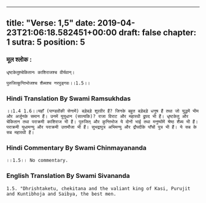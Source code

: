 
---
title: "Verse: 1,5"
date: 2019-04-23T21:06:18.582451+00:00
draft: false
chapter: 1
sutra: 5
position: 5
---
### मूल श्लोक :
```
धृष्टकेतुश्चेकितानः काशिराजश्च वीर्यवान्।

पुरुजित्कुन्तिभोजश्च शैब्यश्च नरपुङ्गवः।।1.5।।

```

### Hindi Translation By Swami Ramsukhdas
```
।।1.4 1.6।।यहाँ (पाण्डवोंकी सेनामें) बड़ेबड़े शूरवीर हैं? जिनके बहुत बड़ेबड़े धनुष हैं तथा जो युद्धमें भीम और अर्जुनके समान हैं। उनमें युयुधान (सात्यकि)? राजा विराट और महारथी द्रुपद भी हैं। धृष्टकेतु और चेकितान तथा पराक्रमी काशिराज भी हैं। पुरुजित् और कुन्तिभोज ये दोनों भाई तथा मनुष्योंमें श्रेष्ठ शैब्य भी हैं। पराक्रमी युधामन्यु और पराक्रमी उत्तमौजा भी हैं। सुभद्रापुत्र अभिमन्यु और द्रौपदीके पाँचों पुत्र भी हैं। ये सब के सब महारथी हैं।

```

### Hindi Commentary By Swami Chinmayananda
```
।।1.5।। No commentary.

```

### English Translation By Swami  Sivananda
```
1.5. "Dhrishtaketu, chekitana and the valiant king of Kasi, Purujit
and Kuntibhoja and Saibya, the best men.

```


